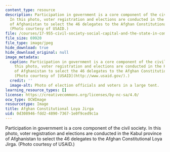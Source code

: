 ```yaml
---
content_type: resource
description: Participation in government is a core component of the civil society.
  In this photo, voter registration and elections are conducted in the Kabul province
  of Afghanistan to select the 46 delegates to the Afghan Constitutional Loya Jirga.
  (Photo courtesy of USAID.)
file: /courses/17-955-civil-society-social-capital-and-the-state-in-comparative-perspective-fall-2004/0d308946fdd2489073671e0f9ced9c1a_17-955f04.jpg
file_size: 69920
file_type: image/jpeg
hide_download: true
hide_download_original: null
image_metadata:
  caption: Participation in government is a core component of the civil society. In
    this photo, voter registration and elections are conducted in the Kabul province
    of Afghanistan to select the 46 delegates to the Afghan Constitutional Loya Jirga.
    (Photo courtesy of [USAID](http://www.usaid.gov/).)
  credit: ''
  image-alt: Photo of election officials and voters in a large tent.
learning_resource_types: []
license: https://creativecommons.org/licenses/by-nc-sa/4.0/
ocw_type: OCWImage
resourcetype: Image
title: Afghan Constitutional Loya Jirga
uid: 0d308946-fdd2-4890-7367-1e0f9ced9c1a
---
```

Participation in government is a core component of the civil society. In this photo, voter registration and elections are conducted in the Kabul province of Afghanistan to select the 46 delegates to the Afghan Constitutional Loya Jirga. (Photo courtesy of USAID.)